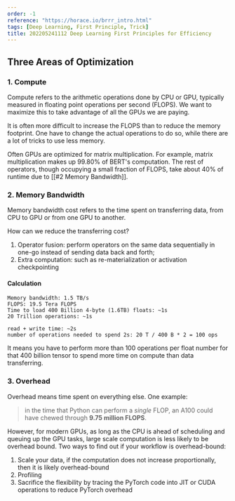 ```yaml
---
order: -1
reference: "https://horace.io/brrr_intro.html"
tags: [Deep Learning, First Principle, Trick]
title: 202205241112 Deep Learning First Principles for Efficiency
---
```


## Three Areas of Optimization

### 1. Compute

Compute refers to the arithmetic operations done by CPU or GPU, typically measured in floating point operations per second (FLOPS). We want to maximize this to take advantage of all the GPUs we are paying.

It is often more difficult to increase the FLOPS than to reduce the memory footprint. One have to change the actual operations to do so, while there are a lot of tricks to use less memory.

Often GPUs are optimized for matrix multiplication. For example, matrix multiplication makes up 99.80% of BERT's computation. The rest of operators, though occupying a small fraction of FLOPS, take about 40% of runtime due to [[#2 Memory Bandwidth]].

### 2. Memory Bandwidth

Memory bandwidth cost refers to the time spent on transferring data, from CPU to GPU or from one GPU to another.

How can we reduce the transferring cost?
1. Operator fusion: perform operators on the same data sequentially in one-go instead of sending data back and forth;
2. Extra computation: such as re-materialization or activation checkpointing

#### Calculation

```
Memory bandwidth: 1.5 TB/s
FLOPS: 19.5 Tera FLOPS
Time to load 400 Billion 4-byte (1.6TB) floats: ~1s
20 Trillion operations: ~1s

read + write time: ~2s
number of operations needed to spend 2s: 20 T / 400 B * 2 = 100 ops
```

It means you have to perform more than 100 operations per float number for that 400 billion tensor to spend more time on compute than data transferring.

### 3. Overhead

Overhead means time spent on everything else. One example:

> in the time that Python can perform a _single_ FLOP, an A100 could have chewed through **9.75 million FLOPS**.

However, for modern GPUs, as long as the CPU is ahead of scheduling and queuing up the GPU tasks, large scale computation is less likely to be overhead bound. Two ways to find out if your workflow is overhead-bound:
1. Scale your data, if the computation does not increase proportionally, then it is likely overhead-bound
2. Profiling
3. Sacrifice the flexibility by tracing the PyTorch code into JIT or CUDA operations to reduce PyTorch overhead

